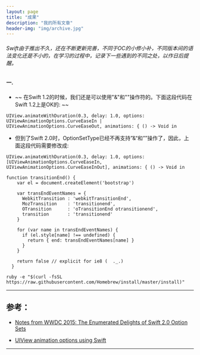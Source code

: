 ```yaml
---
layout: page
title: "成果"
description: "我的所有文章"
header-img: "img/archive.jpg"
---
```



###### Swift由于推出不久，还在不断更新完善，不同于OC的小修小补，不同版本间的语法变化还是不小的，在学习的过程中，记录下一些遇到的不同之处，以作日后提醒。

#### 一.

* ~~ 在Swift 1.2的时候，我们还是可以使用"&"和""操作符的。下面这段代码在Swift 1.2上是OK的: ~~

```
UIView.animateWithDuration(0.3, delay: 1.0, options: UIViewAnimationOptions.CurveEaseIn |  UIViewAnimationOptions.CurveEaseOut, animations: { () -> Void in
```

* 但到了Swift 2.0时，OptionSetType已经不再支持”&“和””操作了，因此，上面这段代码需要修改成:

```
UIView.animateWithDuration(0.3, delay: 1.0, options: [UIViewAnimationOptions.CurveEaseIn, UIViewAnimationOptions.CurveEaseInOut], animations: { () -> Void in
```

```
function transitionEnd() {
    var el = document.createElement('bootstrap')

    var transEndEventNames = {
      WebkitTransition : 'webkitTransitionEnd',
      MozTransition    : 'transitionend',
      OTransition      : 'oTransitionEnd otransitionend',
      transition       : 'transitionend'
    }

    for (var name in transEndEventNames) {
      if (el.style[name] !== undefined) {
        return { end: transEndEventNames[name] }
      }
    }

    return false // explicit for ie8 (  ._.)
  }
```

```
ruby -e "$(curl -fsSL https://raw.githubusercontent.com/Homebrew/install/master/install)"
```

---

## 参考：
* [Notes from WWDC 2015: The Enumerated Delights of Swift 2.0 Option Sets](http://www.informit.com/articles/article.aspx?p=2420231)

* [UIView animation options using Swift](http://stackoverflow.com/questions/24081192/uiview-animation-options-using-swift)

---

